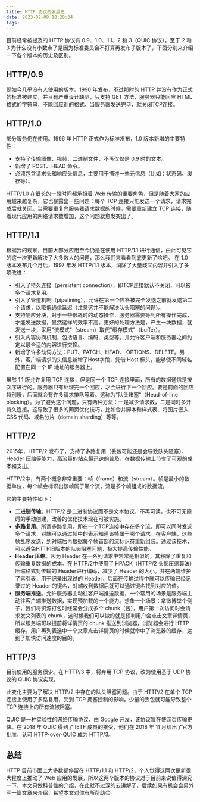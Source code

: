 ```yaml
---
title: HTTP 协议的发展史
date: 2023-02-08 18:28:34
tags:
---
```


目前经常被提及的 HTTP 协议有 0.9、1.0、1.1、2 和 3（QUIC 协议），至于 2 和 3 为什么没有小数点了是因为标准委员会不打算再发布子版本了，下面分别来介绍一下各个版本的历史及区别。

## HTTP/0.9
现如今几乎没有人使用的版本。1990 年发布，不过那时的 HTTP 并没有作为正式的标准被建立，并且有严重设计缺陷，只支持 GET 方法，服务器只能回应 HTML 格式的字符串，不能回应别的格式，当服务器发送完毕，就关闭TCP连接。

## HTTP/1.0

部分服务仍在使用。1996 年 HTTP 正式作为标准发布，1.0 版本新增的主要特性：
- 支持了传输图像、视频、二进制文件，不再仅仅是 0.9 时的文本。
- 新增了 POST、HEAD 命令。
- 必须包含请求头和响应头信息，主要用于描述一些元信息（比如：状态码、缓存等）。

HTTP/1.0 在很长的一段时间都承担着 Web 传输的重要角色，但是随着大家的应用越来越复杂，它也暴露出一些问题：每个 TCP 连接只能发送一个请求，请求完成后就关闭。当需要重复向服务器请求数据的时候，需要重新建立 TCP 连接，随着现代应用的网络请求数增加，这个问题就愈发突出了。

## HTTP/1.1

根据我的观察，目前大部分应用至今仍是在使用 HTTP/1.1 进行通信，由此可见它的这一次更新解决了大多数人的问题，那么我们来看看到底更新了啥吧。
在 1.0 版本发布几个月后，1997 年发 HTTP/1.1 版本，消除了大量歧义内容并引入了多项改进：
- 引入了持久连接（persistent connection），即TCP连接默认不关闭，可以被多个请求复用。
- 引入了管道机制（pipelining），允许在第一个应答被完全发送之前就发送第二个请求，以降低通信延迟（注意这并不能解决队头阻塞的问题）。
- 支持响应分块，对于一些很耗时的动态操作，服务器需要等到所有操作完成，才能发送数据，显然这样的效率不高。更好的处理方法是，产生一块数据，就发送一块，采用"流模式"（stream）取代"缓存模式"（buffer）。
- 引入内容协商机制，包括语言、编码、类型等。并允许客户端和服务器之间约定以最合适的内容进行交换。
- 新增了许多动词方法：PUT、PATCH、HEAD、 OPTIONS、DELETE。另外，客户端请求的头信息新增了Host字段，凭借 Host 标头，能够使不同域名配置在同一个 IP 地址的服务器上。

 虽然 1.1 版允许复用 TCP 连接，但是同一个 TCP 连接里面，所有的数据通信是按次序进行的。服务器只有处理完一个回应，才会进行下一个回应。要是前面的回应特别慢，后面就会有许多请求排队等着。这称为"队头堵塞"（Head-of-line blocking）。为了避免这个问题，只有两种方法：一是减少请求数，二是同时多开持久连接。这导致了很多的网页优化技巧，比如合并脚本和样式表、将图片嵌入 CSS 代码、域名分片（domain sharding）等等。

## HTTP/2

2015年，HTTP/2 发布了，支持了多路复用（丢包可能还是会导致队头阻塞）、Header 压缩等能力，高流量的站点最迅速的普及，在数据传输上节省了可观的成本和支出。

HTTP/2中，有两个概念非常重要：帧（frame）和流（stream）。帧是最小的数据单位，每个帧会标识出该帧属于哪个流，流是多个帧组成的数据流。

它的主要特性如下：
- **二进制传输**。HTTP/2 是二进制协议而不是文本协议，不再可读，也不可无障碍的手动创建，改善的优化技术现在可被实施。
- **多路复用**。所谓多路复用，即在一个TCP连接中存在多个流，即可以同时发送多个请求，对端可以通过帧中的表示知道该帧属于哪个请求。在客户端，这些帧乱序发送，到对端后再根据每个帧首部的流标识符重新组装。通过该技术，可以避免HTTP旧版本的队头阻塞问题，极大提高传输性能。
- **Header 压缩**。因为 Header 在一系列请求中常常是相似的，其移除了重复和传输重复数据的成本。在 HTTP/2中使用了 HPACK（HTTP/2 头部压缩算法）压缩格式对传输的 Header进行编码，减少了 Header 的大小。并在两端维护了索引表，用于记录出现过的 Header，后面在传输过程中就可以传输已经记录过的 Header 的键名，对端收到数据后就可以通过键名找到对应的值。
- **服务端推送**。允许服务器主动往客户端推送数据，一个常用的场景是服务端主动往客户端推送数据，实现预加载的一个能力。想象一个场景：拿微博举个例子，我们将资源打包时经常会分成多个 chunk（包），用户第一次访问时会请求发文列表的 chunk，这时候我们可以做的就是预判用户会点击文章详情页，所以服务端可以提前将详情页的 chunk 推送到浏览器，浏览器会进行 HTTP 缓存，用户再列表选中一个文章点击详情页的时候就命中了浏览器的缓存，达到了加快访问速度的目的。

## HTTP/3

目前使用的服务很少。在 HTTP/3 中，将弃用 TCP 协议，改为使用基于 UDP 协议的 QUIC 协议实现。

此变化主要为了解决 HTTP/2 中存在的队头阻塞问题。由于 HTTP/2 在单个 TCP 连接上使用了多路复用，受到 TCP 拥塞控制的影响，少量的丢包就可能导致整个 TCP 连接上的所有流被阻塞。

QUIC 是一种实验性的网络传输协议，由 Google 开发，该协议旨在使网页传输更快。在 2018 年 QUIC 得到了 IETF 成员的接受，他们在 2018 年 11 月给出了官方批准，认可 HTTP-over-QUIC 成为 HTTP/3。

## 总结

HTTP 目前市面上大多数都停留在 HTTP/1.1 和 HTTP/2，个人觉得这两次更新很大程度上推动了 Web 应用的发展，所以这两个版本的协议对于目前来说值得深究一下，本文只做科普性的介绍，在此就不过深的去讲解了，后续如果有机会会另外写一篇文章来介绍，希望本文对你有所帮助😊。
